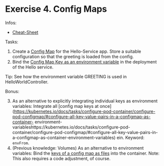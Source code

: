 # Exercise 4. Config Maps

Infos:

- [Cheat-Sheet](cheat-sheet.md)

Tasks:

1. Create a
   [Config Map](https://kubernetes.io/docs/concepts/configuration/configmap/#configmaps-and-pods)
   for the Hello-Service app. Store a suitable configuration so that
   the greeting is loaded from the config.
2. Bind the
   [Config Map Key as an environment variable](https://kubernetes.io/docs/tasks/configure-pod-container/configure-pod-configmap/#define-container-environment-variables-using-configmap-data)
   in the deployment of the Hello service.

Tip: See how the environment variable GREETING is used in
HelloWorldController.

Bonus:

3. As an alternative to explicitly integrating individual keys as
   environment variables: Integrate all
   [config map keys at once](https://kubernetes.io/docs/tasks/configure-pod-container/configure-pod-configmap/#configure-all-key-value-pairs-in-a-configmap-as-container- environment-variableshttps://kubernetes.io/docs/tasks/configure-pod-container/configure-pod-configmap/#configure-all-key-value-pairs-in-a-configmap-as-container-environment-variables)
   ein. Keyword: `envFrom`.
4. (Previous knowledge: Volumes) As an alternative to environment variables: Bind the
   [keys of a config map as files](https://kubernetes.io/docs/tasks/configure-pod-container/configure-pod-configmap/#populate-a-volume-with-data-stored-in-a-configmap)
   into the container. Note: This also requires a code adjustment, of course.


